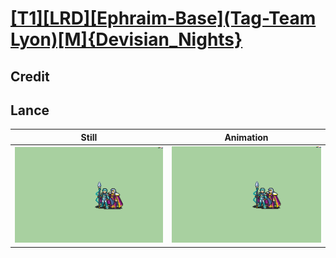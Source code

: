 # [\[T1\]\[LRD\]\[Ephraim-Base\]\(Tag-Team Lyon\)\[M\]{Devisian_Nights}](../)

## Credit


	
## Lance

| Still | Animation |
| :---: | :-------: |
| ![Lance still](./Lance_000.png) | ![Lance animation](./Lance.gif) |
